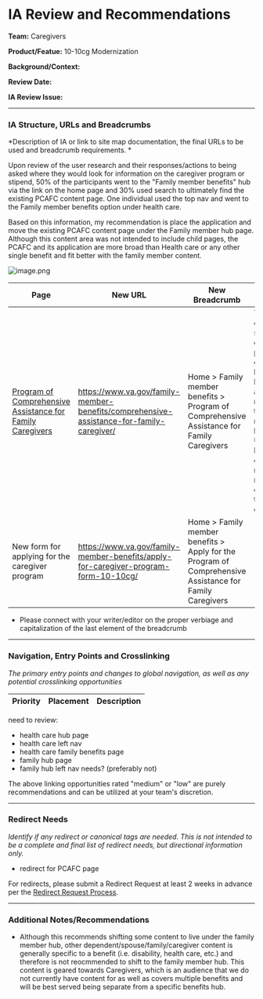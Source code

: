 # IA Review and Recommendations

**Team:** Caregivers

**Product/Featue:** 10-10cg Modernization

**Background/Context:**

**Review Date:** 

**IA Review Issue:** 

<hr>

### IA Structure, URLs and Breadcrumbs <br>
*Description of IA or link to site map documentation, the final URLs to be used and breadcrumb requirements. *

Upon review of the user research and their responses/actions to being asked where they would look for information on the caregiver program or stipend, 50% of the participants went to the "Family member benefits" hub via the link on the home page and 30% used search to ultimately find the existing PCAFC content page.  One individual used the top nav and went to the Family member benefits option under health care. 

Based on this information, my recommendation is place the application and move the existing PCAFC content page under the Family member hub page.  Although this content area was not intended to include child pages, the PCAFC and its application are more broad than Health care or any other single benefit and fit better with the family member content. 

![image.png](https://images.zenhubusercontent.com/59ca6a73b0222d5de4792f1d/a3d3d317-2d8b-49a7-a378-082747d08da9)

Page | New URL | New Breadcrumb | Notes
--- | --- | --- | ---
[Program of Comprehensive Assistance for Family Caregivers](https://www.va.gov/health-care/family-caregiver-benefits/comprehensive-assistance/) | https://www.va.gov/family-member-benefits/comprehensive-assistance-for-family-caregiver/ | Home > Family member benefits > Program of Comprehensive Assistance for Family Caregivers | This is an existing static content page currently living in health care and will be moved to the family member hub.  The URL and breadcrumb change.  A redirect will need to be created for the URL change. 
New form for applying for the caregiver program | https://www.va.gov/family-member-benefits/apply-for-caregiver-program-form-10-10cg/ | Home > Family member benefits > Apply for the Program of Comprehensive Assistance for Family Caregivers | 


* Please connect with your writer/editor on the proper verbiage and capitalization of the last element of the breadcrumb

<hr>

### Navigation, Entry Points and Crosslinking <br>
*The primary entry points and changes to global navigation, as well as any potential crosslinking opportunities*

Priority | Placement | Description
--- | --- | ---

need to review:
- health care hub page
- health care left nav
- health care family benefits page
- family hub page
- family hub left nav needs? (preferably not)


The above linking opportunities rated "medium" or "low" are purely recommendations and can be utilized at your team's discretion.

<hr>

### Redirect Needs <br>
*Identify if any redirect or canonical tags are needed.  This is not intended to be a complete and final list of redirect needs, but directional information only.*  

- redirect for PCAFC page

For redirects, please submit a Redirect Request at least 2 weeks in advance per the [Redirect Request Process](https://github.com/department-of-veterans-affairs/va.gov-team/blob/master/platform/information-architecture/request-redirect.md).

<hr>

### Additional Notes/Recommendations
- Although this recommends shifting some content to live under the family member hub, other dependent/spouse/family/caregiver content is generally specific to a benefit (i.e. disability, health care, etc.) and therefore is not reocmmended to shift to the family member hub. This content is geared towards Caregivers, which is an audience that we do not currently have content for as well as covers multiple benefits and will be best served being separate from a specific benefits hub. 



